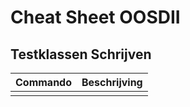 # Cheat Sheet OOSDII

## Testklassen Schrijven

<table>
<thead>
<th>Commando</th>
<th>Beschrijving</th>
</thead>
<tbody>
<tr>
<td>



</td>
<td></td>
</tr>
</tbody>
</table>